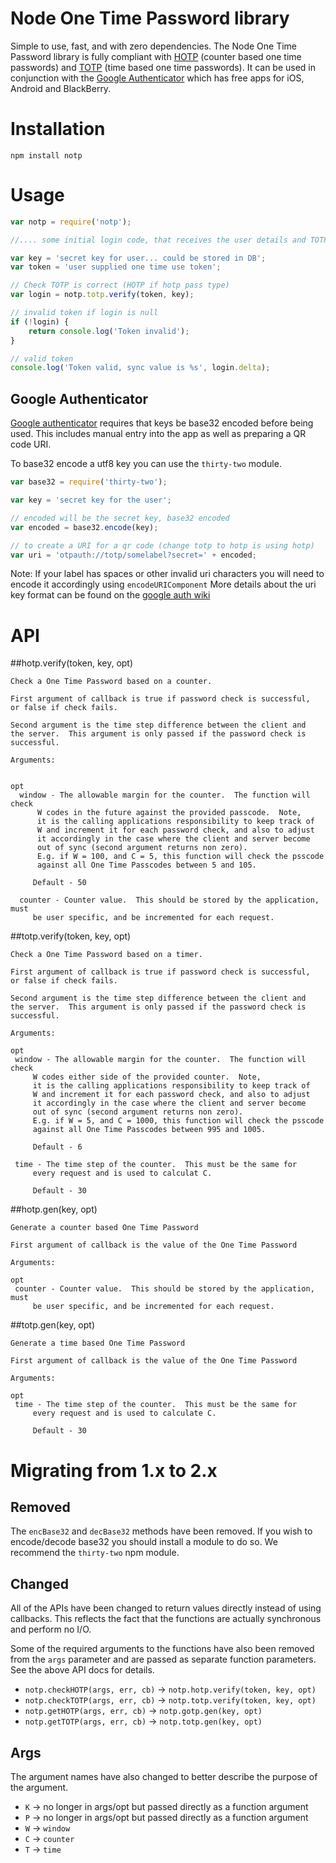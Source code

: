 # Node One Time Password library
 Simple to use, fast, and with zero dependencies.  The Node One Time Password library is fully compliant with [HOTP](http://tools.ietf.org/html/rfc4226) (counter based one time passwords) and [TOTP](http://tools.ietf.org/html/rfc6238) (time based one time passwords).  It can be used in conjunction with the [Google Authenticator](http://code.google.com/p/google-authenticator/) which has free apps for iOS, Android and BlackBerry.

# Installation

```
npm install notp
```

# Usage

```javascript
var notp = require('notp');

//.... some initial login code, that receives the user details and TOTP / HOTP token

var key = 'secret key for user... could be stored in DB';
var token = 'user supplied one time use token';

// Check TOTP is correct (HOTP if hotp pass type)
var login = notp.totp.verify(token, key);

// invalid token if login is null
if (!login) {
    return console.log('Token invalid');
}

// valid token
console.log('Token valid, sync value is %s', login.delta);
```

## Google Authenticator

[Google authenticator](https://code.google.com/p/google-authenticator/) requires that keys be base32 encoded before being used. This includes manual entry into the app as well as preparing a QR code URI.

To base32 encode a utf8 key you can use the `thirty-two` module.

```javascript
var base32 = require('thirty-two');

var key = 'secret key for the user';

// encoded will be the secret key, base32 encoded
var encoded = base32.encode(key);

// to create a URI for a qr code (change totp to hotp is using hotp)
var uri = 'otpauth://totp/somelabel?secret=' + encoded;
```

Note: If your label has spaces or other invalid uri characters you will need to encode it accordingly using `encodeURIComponent` More details about the uri key format can be found on the [google auth wiki](https://code.google.com/p/google-authenticator/wiki/KeyUriFormat)

# API
##hotp.verify(token, key, opt)

    Check a One Time Password based on a counter.

    First argument of callback is true if password check is successful,
    or false if check fails.

    Second argument is the time step difference between the client and
    the server.  This argument is only passed if the password check is
    successful.

    Arguments:


    opt
      window - The allowable margin for the counter.  The function will check
          W codes in the future against the provided passcode.  Note,
          it is the calling applications responsibility to keep track of
          W and increment it for each password check, and also to adjust
          it accordingly in the case where the client and server become
          out of sync (second argument returns non zero).
          E.g. if W = 100, and C = 5, this function will check the psscode
          against all One Time Passcodes between 5 and 105.

         Default - 50

      counter - Counter value.  This should be stored by the application, must
         be user specific, and be incremented for each request.


##totp.verify(token, key, opt)


    Check a One Time Password based on a timer.

    First argument of callback is true if password check is successful,
    or false if check fails.

    Second argument is the time step difference between the client and
    the server.  This argument is only passed if the password check is
    successful.

    Arguments:

    opt
     window - The allowable margin for the counter.  The function will check
         W codes either side of the provided counter.  Note,
         it is the calling applications responsibility to keep track of
         W and increment it for each password check, and also to adjust
         it accordingly in the case where the client and server become
         out of sync (second argument returns non zero).
         E.g. if W = 5, and C = 1000, this function will check the psscode
         against all One Time Passcodes between 995 and 1005.

         Default - 6

     time - The time step of the counter.  This must be the same for
         every request and is used to calculat C.

         Default - 30

##hotp.gen(key, opt)

    Generate a counter based One Time Password

    First argument of callback is the value of the One Time Password

    Arguments:

    opt
     counter - Counter value.  This should be stored by the application, must
         be user specific, and be incremented for each request.

##totp.gen(key, opt)

    Generate a time based One Time Password

    First argument of callback is the value of the One Time Password

    Arguments:

    opt
     time - The time step of the counter.  This must be the same for
         every request and is used to calculate C.

         Default - 30

# Migrating from 1.x to 2.x

## Removed
The `encBase32` and `decBase32` methods have been removed. If you wish to encode/decode base32 you should install a module to do so. We recommend the `thirty-two` npm module.

## Changed

All of the APIs have been changed to return values directly instead of using callbacks. This reflects the fact that the functions are actually synchronous and perform no I/O.

Some of the required arguments to the functions have also been removed from the `args` parameter and are passed as separate function parameters. See the above API docs for details.

* `notp.checkHOTP(args, err, cb)` -> `notp.hotp.verify(token, key, opt)`
* `notp.checkTOTP(args, err, cb)` -> `notp.totp.verify(token, key, opt)`
* `notp.getHOTP(args, err, cb)` -> `notp.gotp.gen(key, opt)`
* `notp.getTOTP(args, err, cb)` -> `notp.totp.gen(key, opt)`

## Args

The argument names have also changed to better describe the purpose of the argument.

* `K` -> no longer in args/opt but passed directly as a function argument
* `P` -> no longer in args/opt but passed directly as a function argument
* `W` -> `window`
* `C` -> `counter`
* `T` -> `time`

